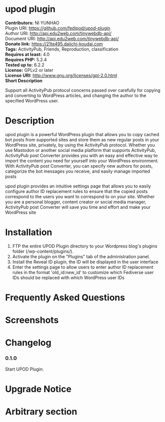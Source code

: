 # upod plugin #

**Contributors:** NI YUNHAO  
Plugin URI: https://github.com/fedipod/upod-plugin  
Author URI: http://api.edu2web.com/tinywebdb-api/   
Document URI: http://api.edu2web.com/tinywebdb-api/    
**Donate link:** https://21te495.daiichi-koudai.com  
**Tags:** ActivityPub, Friends, Reproduction, classification  
**Requires at least:** 4.0    
**Requires PHP:** 5.2.4    
**Tested up to:** 6.2.2    
**License:** GPLv2 or later    
**License URI:** http://www.gnu.org/licenses/gpl-2.0.html   
**Short Description**  

Support all ActivityPub protocol concerns passed over carefully for copying and converting to WordPress articles, and changing the author to the specified WordPress user.  

# Description #
upod plugin is a powerful WordPress plugin that allows you to copy cached bot posts from supported sites and store them as new regular posts in your WordPress site, privately, by using the ActivityPub protocol. Whether you use Mastodon or another social media platform that supports ActivityPub, ActivityPub post Converter provides you with an easy and effective way to import the content you need for yourself into your WordPress environment. With ActivityPub post Converter, you can specify new authors for posts, categorize the bot messages you receive, and easily manage imported posts

upod plugin provides an intuitive settings page that allows you to easily configure author ID replacement rules to ensure that the copied posts correspond to the users you want to correspond to on your site. Whether you are a personal blogger, content creator or social media manager, ActivityPub post Converter will save you time and effort and make your WordPress site


# Installation #

1. FTP the entire UPOD Plugin directory to your Wordpress blog's plugins folder (/wp-content/plugins/).
2. Activate the plugin on the "Plugins" tab of the administration panel.
3. Install the Reveal ID plugin, the ID will be displayed in the user interface
4. Enter the settings page to allow users to enter author ID replacement rules in the format 'old_id:new_id' to customize which Fediverse user IDs should be replaced with which WordPress user IDs

# Frequently Asked Questions #

# Screenshots #

# Changelog #

### 0.1.0 ###  
Start UPOD Plugin.

# Upgrade Notice #

# Arbitrary section #
